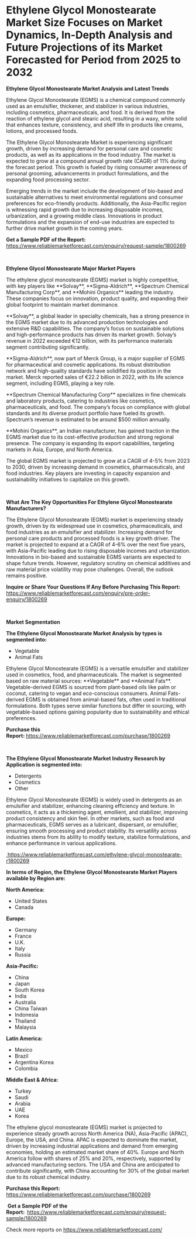 <p><h1>Ethylene Glycol Monostearate Market Size Focuses on Market Dynamics, In-Depth Analysis and Future Projections of its Market Forecasted for Period from 2025 to 2032</h1></p><p><strong>Ethylene Glycol Monostearate Market Analysis and Latest Trends</strong></p>
<p><p>Ethylene Glycol Monostearate (EGMS) is a chemical compound commonly used as an emulsifier, thickener, and stabilizer in various industries, including cosmetics, pharmaceuticals, and food. It is derived from the reaction of ethylene glycol and stearic acid, resulting in a waxy, white solid that enhances texture, consistency, and shelf life in products like creams, lotions, and processed foods.</p><p>The Ethylene Glycol Monostearate Market is experiencing significant growth, driven by increasing demand for personal care and cosmetic products, as well as its applications in the food industry. The market is expected to grow at a compound annual growth rate (CAGR) of 11% during the forecast period. This growth is fueled by rising consumer awareness of personal grooming, advancements in product formulations, and the expanding food processing sector.</p><p>Emerging trends in the market include the development of bio-based and sustainable alternatives to meet environmental regulations and consumer preferences for eco-friendly products. Additionally, the Asia-Pacific region is witnessing rapid growth due to increasing disposable incomes, urbanization, and a growing middle class. Innovations in product formulations and the expansion of end-use industries are expected to further drive market growth in the coming years.</p></p>
<p><strong>Get a Sample PDF of the Report:&nbsp;</strong> <a href="https://www.reliablemarketforecast.com/enquiry/request-sample/1800269?utm_campaign=2273&utm_medium=2&utm_source=Github&utm_content=ia&utm_term=26012025&utm_id=ethylene-glycol-monostearate">https://www.reliablemarketforecast.com/enquiry/request-sample/1800269</a></p>
<p>&nbsp;</p>
<p><strong>Ethylene Glycol Monostearate Major Market Players</strong></p>
<p><p>The ethylene glycol monostearate (EGMS) market is highly competitive, with key players like **Solvay**, **Sigma-Aldrich**, **Spectrum Chemical Manufacturing Corp**, and **Mohini Organics** leading the industry. These companies focus on innovation, product quality, and expanding their global footprint to maintain market dominance.</p><p>**Solvay**, a global leader in specialty chemicals, has a strong presence in the EGMS market due to its advanced production technologies and extensive R&D capabilities. The company’s focus on sustainable solutions and high-performance products has driven its market growth. Solvay’s revenue in 2022 exceeded €12 billion, with its performance materials segment contributing significantly.</p><p>**Sigma-Aldrich**, now part of Merck Group, is a major supplier of EGMS for pharmaceutical and cosmetic applications. Its robust distribution network and high-quality standards have solidified its position in the market. Merck reported sales of €22.2 billion in 2022, with its life science segment, including EGMS, playing a key role.</p><p>**Spectrum Chemical Manufacturing Corp** specializes in fine chemicals and laboratory products, catering to industries like cosmetics, pharmaceuticals, and food. The company’s focus on compliance with global standards and its diverse product portfolio have fueled its growth. Spectrum’s revenue is estimated to be around $500 million annually.</p><p>**Mohini Organics**, an Indian manufacturer, has gained traction in the EGMS market due to its cost-effective production and strong regional presence. The company is expanding its export capabilities, targeting markets in Asia, Europe, and North America.</p><p>The global EGMS market is projected to grow at a CAGR of 4-5% from 2023 to 2030, driven by increasing demand in cosmetics, pharmaceuticals, and food industries. Key players are investing in capacity expansion and sustainability initiatives to capitalize on this growth.</p></p>
<p>&nbsp;</p>
<p><strong>What Are The Key Opportunities For Ethylene Glycol Monostearate Manufacturers?</strong></p>
<p><p>The Ethylene Glycol Monostearate (EGMS) market is experiencing steady growth, driven by its widespread use in cosmetics, pharmaceuticals, and food industries as an emulsifier and stabilizer. Increasing demand for personal care products and processed foods is a key growth driver. The market is projected to expand at a CAGR of 4-6% over the next five years, with Asia-Pacific leading due to rising disposable incomes and urbanization. Innovations in bio-based and sustainable EGMS variants are expected to shape future trends. However, regulatory scrutiny on chemical additives and raw material price volatility may pose challenges. Overall, the outlook remains positive.</p></p>
<p><strong>Inquire or Share Your Questions If Any Before Purchasing This Report:</strong> <a href="https://www.reliablemarketforecast.com/enquiry/pre-order-enquiry/1800269?utm_campaign=2273&utm_medium=2&utm_source=Github&utm_content=ia&utm_term=26012025&utm_id=ethylene-glycol-monostearate">https://www.reliablemarketforecast.com/enquiry/pre-order-enquiry/1800269</a></p>
<p>&nbsp;</p>
<p><strong>Market Segmentation</strong></p>
<p><strong>The Ethylene Glycol Monostearate Market Analysis by types is segmented into:</strong></p>
<p><ul><li>Vegetable</li><li>Animal Fats</li></ul></p>
<p><p>Ethylene Glycol Monostearate (EGMS) is a versatile emulsifier and stabilizer used in cosmetics, food, and pharmaceuticals. The market is segmented based on raw material sources: **Vegetable** and **Animal Fats**. Vegetable-derived EGMS is sourced from plant-based oils like palm or coconut, catering to vegan and eco-conscious consumers. Animal Fats-derived EGMS is obtained from animal-based fats, often used in traditional formulations. Both types serve similar functions but differ in sourcing, with vegetable-based options gaining popularity due to sustainability and ethical preferences.</p></p>
<p><strong>Purchase this Report:&nbsp;</strong><a href="https://www.reliablemarketforecast.com/purchase/1800269?utm_campaign=2273&utm_medium=2&utm_source=Github&utm_content=ia&utm_term=26012025&utm_id=ethylene-glycol-monostearate">https://www.reliablemarketforecast.com/purchase/1800269</a></p>
<p>&nbsp;</p>
<p><strong>The Ethylene Glycol Monostearate Market Industry Research by Application is segmented into:</strong></p>
<p><ul><li>Detergents</li><li>Cosmetics</li><li>Other</li></ul></p>
<p><p>Ethylene Glycol Monostearate (EGMS) is widely used in detergents as an emulsifier and stabilizer, enhancing cleaning efficiency and texture. In cosmetics, it acts as a thickening agent, emollient, and stabilizer, improving product consistency and skin feel. In other markets, such as food and pharmaceuticals, EGMS serves as a lubricant, dispersant, or emulsifier, ensuring smooth processing and product stability. Its versatility across industries stems from its ability to modify texture, stabilize formulations, and enhance performance in various applications.</p></p>
<p><a href="https://www.reliablemarketforecast.com/ethylene-glycol-monostearate-r1800269?utm_campaign=2273&utm_medium=2&utm_source=Github&utm_content=ia&utm_term=26012025&utm_id=ethylene-glycol-monostearate">&nbsp;https://www.reliablemarketforecast.com/ethylene-glycol-monostearate-r1800269</a></p>
<p><strong>In terms of Region, the Ethylene Glycol Monostearate Market Players available by Region are:</strong></p>
<p>
    <p> <strong> North America: </strong>
        <ul>
            <li>United States</li>
            <li>Canada</li>
        </ul>
        </p> 
    <p> <strong> Europe: </strong>
        <ul>
            <li>Germany</li>
            <li>France</li>
            <li>U.K.</li>
            <li>Italy</li>
            <li>Russia</li>
        </ul>
        </p> 
    <p> <strong> Asia-Pacific: </strong>
        <ul>
            <li>China</li>
            <li>Japan</li>
            <li>South Korea</li>
            <li>India</li>
            <li>Australia</li>
            <li>China Taiwan</li>
            <li>Indonesia</li>
            <li>Thailand</li>
            <li>Malaysia</li>
        </ul>
        </p> 
    <p> <strong> Latin America: </strong>
        <ul>
            <li>Mexico</li>
            <li>Brazil</li>
            <li>Argentina Korea</li>
            <li>Colombia</li>
        </ul>
        </p> 
    <p> <strong> Middle East & Africa: </strong>
        <ul>
            <li>Turkey</li>
            <li>Saudi</li>
            <li>Arabia</li>
            <li>UAE</li>
            <li>Korea</li>
        </ul>
    </p>
    </p>
<p><p>The ethylene glycol monostearate (EGMS) market is projected to experience steady growth across North America (NA), Asia-Pacific (APAC), Europe, the USA, and China. APAC is expected to dominate the market, driven by increasing industrial applications and demand from emerging economies, holding an estimated market share of 40%. Europe and North America follow with shares of 25% and 20%, respectively, supported by advanced manufacturing sectors. The USA and China are anticipated to contribute significantly, with China accounting for 30% of the global market due to its robust chemical industry.</p></p>
<p><strong>Purchase this Report: </strong><a href="https://www.reliablemarketforecast.com/purchase/1800269?utm_campaign=2273&utm_medium=2&utm_source=Github&utm_content=ia&utm_term=26012025&utm_id=ethylene-glycol-monostearate">https://www.reliablemarketforecast.com/purchase/1800269</a></p>
<p>&nbsp;<strong>Get a Sample PDF of the Report:&nbsp;&nbsp;</strong><a href="https://www.reliablemarketforecast.com/enquiry/request-sample/1800269?utm_campaign=2273&utm_medium=2&utm_source=Github&utm_content=ia&utm_term=26012025&utm_id=ethylene-glycol-monostearate">https://www.reliablemarketforecast.com/enquiry/request-sample/1800269</a></p>
<p><strong></strong></p>
<p>Check more reports on <a href="https://www.reliablemarketforecast.com/?utm_campaign=2273&utm_medium=2&utm_source=Github&utm_content=ia&utm_term=26012025&utm_id=ethylene-glycol-monostearate">https://www.reliablemarketforecast.com/</a></p>